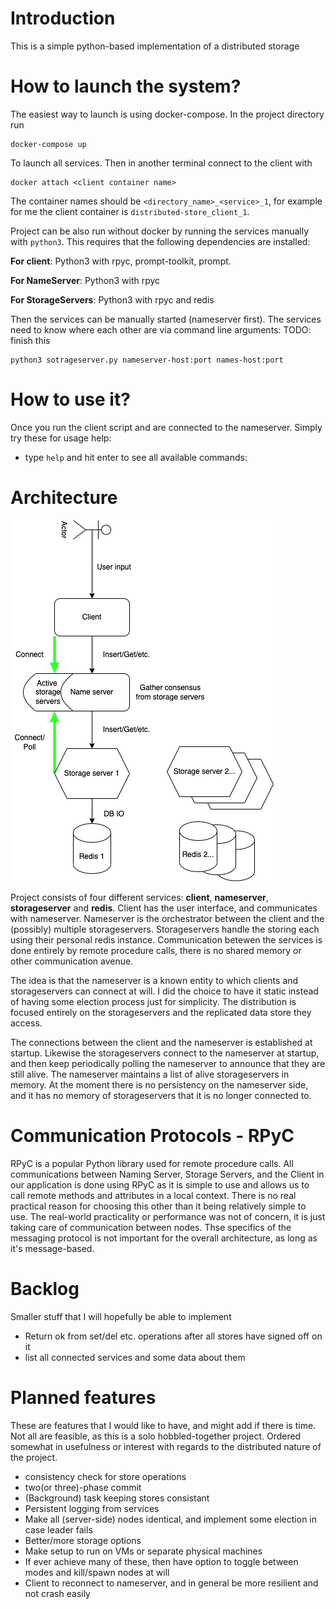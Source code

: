 # Introduction

This is a simple python-based implementation of a distributed storage

# How to launch the system?

The easiest way to launch is using docker-compose. In the project directory run

```
docker-compose up
```

To launch all services. Then in another terminal connect to the client with

```
docker attach <client container name>
```

The container names should be `<directory_name>_<service>_1`, for example for me the client container is `distributed-store_client_1`.

Project can be also run without docker by running the services manually with `python3`. This requires that the following dependencies are installed:

**For client**: Python3 with rpyc, prompt-toolkit, prompt.

**For NameServer**: Python3 with rpyc

**For StorageServers**: Python3 with rpyc and redis

Then the services can be manually started (nameserver first). The services need to know where each other are via command line arguments:
TODO: finish this

```
python3 sotrageserver.py nameserver-host:port names-host:port
```

# How to use it?

Once you run the client script and are connected to the nameserver. Simply try these for usage help:

- type `help` and hit enter to see all available commands:

# Architecture

![](./documentation/structure.drawio.png)

Project consists of four different services: **client**, **nameserver**, **storageserver** and **redis**. Client has the user interface, and communicates with nameserver. Nameserver is the orchestrator between the client and the (possibly) multiple storageservers. Storageservers handle the storing each using their personal redis instance. Communication betewen the services is done entirely by remote procedure calls, there is no shared memory or other communication avenue.

The idea is that the nameserver is a known entity to which clients and storageservers can connect at will. I did the choice to have it static instead of having some election process just for simplicity. The distribution is focused entirely on the storageservers and the replicated data store they access.

The connections between the client and the nameserver is established at startup. Likewise the storageservers connect to the nameserver at startup, and then keep periodically polling the nameserver to announce that they are still alive. The nameserver maintains a list of alive storageservers in memory. At the moment there is no persistency on the nameserver side, and it has no memory of storageservers that it is no longer connected to.

# Communication Protocols - RPyC

RPyC is a popular Python library used for remote procedure calls. All communications between Naming Server, Storage Servers, and the Client in our application is done using RPyC as it is simple to use and allows us to call remote methods and attributes in a local context. There is no real practical reason for choosing this other than it being relatively simple to use. The real-world practicality or performance was not of concern, it is just taking care of communication between nodes. Thse specifics of the messaging protocol is not important for the overall architecture, as long as it's message-based.

# Backlog

Smaller stuff that I will hopefully be able to implement

- Return ok from set/del etc. operations after all stores have signed off on it
- list all connected services and some data about them

# Planned features

These are features that I would like to have, and might add if there is time. Not all are feasible, as this is a solo hobbled-together project. Ordered somewhat in usefulness or interest with regards to the distributed nature of the project.

- consistency check for store operations
- two(or three)-phase commit
- (Background) task keeping stores consistant
- Persistent logging from services
- Make all (server-side) nodes identical, and implement some election in case leader fails
- Better/more storage options
- Make setup to run on VMs or separate physical machines
- If ever achieve many of these, then have option to toggle between modes and kill/spawn nodes at will
- Client to reconnect to nameserver, and in general be more resilient and not crash easily
